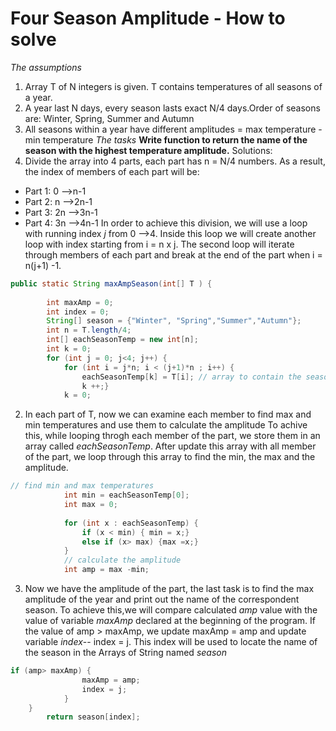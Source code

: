 # Four Season Amplitude - How to solve
*The assumptions*
1. Array T of N integers is given. T contains temperatures of all seasons of a year.
2. A year last N days, every season lasts exact N/4 days.Order of seasons are: Winter, Spring, Summer and Autumn
3. All seasons within a year have different amplitudes = max temperature - min temperature
*The tasks*
**Write function to return the name of the season with the highest temperature amplitude.**
Solutions: 
1. Divide the array into 4 parts, each part has n = N/4 numbers. As a result, the index of members of each part will be: 
- Part 1: 0 -->n-1
- Part 2: n -->2n-1
- Part 3: 2n -->3n-1
- Part 4: 3n -->4n-1
In order to achieve this division, we will use a loop with running index *j* from 0 -->4. Inside this loop we will create another loop with index starting from i = n x j. The second loop will iterate through members of each part and break at the end of the part when i = n(j+1) -1. 
```java
public static String maxAmpSeason(int[] T ) {
		
		int maxAmp = 0; 
        int index = 0;
		String[] season = {"Winter", "Spring","Summer","Autumn"};
		int n = T.length/4; 		
		int[] eachSeasonTemp = new int[n]; 
		int k = 0;
		for (int j = 0; j<4; j++) {	
			for (int i = j*n; i < (j+1)*n ; i++) {
				eachSeasonTemp[k] = T[i]; // array to contain the season's temperature
				k ++;}
			k = 0;
```
2. In each part of T, now we can examine each member to find max and min temperatures and use them to calculate the amplitude 
To achive this, while looping throgh each member of the part, we store them in an array called *eachSeasonTemp*. After update this array with all member of the part, we loop through this array to find the min, the max and the amplitude.
```java
// find min and max temperatures
			int min = eachSeasonTemp[0];
			int max = 0;
			
			for (int x : eachSeasonTemp) {
				if (x < min) { min = x;}
				else if (x> max) {max =x;}
			}
			// calculate the amplitude
			int amp = max -min;
```
3. Now we have the amplitude of the part, the last task is to find the max amplitude of the year and print out the name of the correspondent season. 
To achieve this,we will compare calculated *amp* value with the value of variable *maxAmp* declared at the beginning of the program. If the value of amp > maxAmp, we update maxAmp = amp and update variable *index*-- index = j. This index will be used to locate the name of the season in the Arrays of String named *season*
```java
if (amp> maxAmp) {
				maxAmp = amp;
				index = j; 
			}					
	}
		return season[index];
```
